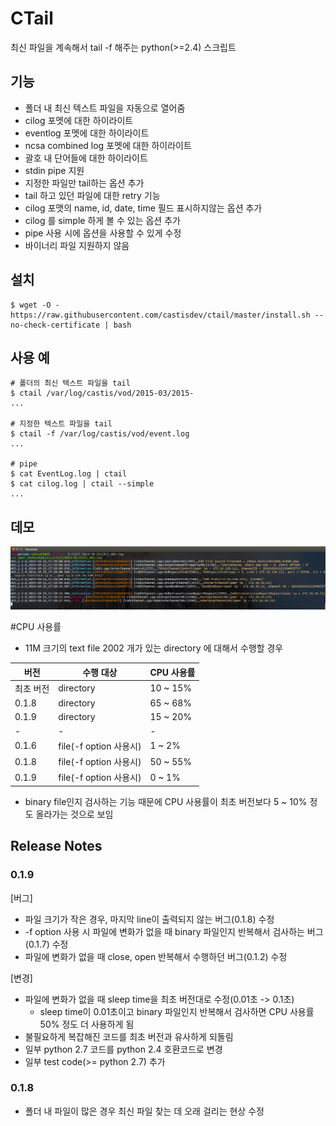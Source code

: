 # CTail

최신 파일을 계속해서 tail -f 해주는 python(>=2.4) 스크립트

## 기능

- 폴더 내 최신 텍스트 파일을 자동으로 열어줌
- cilog 포멧에 대한 하이라이트
- eventlog 포멧에 대한 하이라이트
- ncsa combined log 포멧에 대한 하이라이트
- 괄호 내 단어들에 대한 하이라이트
- stdin pipe 지원
- 지정한 파일만 tail하는 옵션 추가
- tail 하고 있던 파일에 대한 retry 기능
- cilog 포맷의 name, id, date, time 필드 표시하지않는 옵션 추가
- cilog 를 simple 하게 볼 수 있는 옵션 추가
- pipe 사용 시에 옵션을 사용할 수 있게 수정
- 바이너리 파일 지원하지 않음

## 설치

```
$ wget -O - https://raw.githubusercontent.com/castisdev/ctail/master/install.sh --no-check-certificate | bash
```

## 사용 예
```
# 폴더의 최신 텍스트 파일을 tail
$ ctail /var/log/castis/vod/2015-03/2015-
...

# 지정한 텍스트 파일을 tail
$ ctail -f /var/log/castis/vod/event.log
...

# pipe
$ cat EventLog.log | ctail
$ cat cilog.log | ctail --simple
...
```

## 데모

![](https://github.com/castisdev/ctail/blob/master/sample.png)


#CPU 사용률

- 11M 크기의 text file 2002 개가 있는 directory 에 대해서 수행할 경우

|   버전    | 수행 대상               | CPU 사용률 |
| --------  | ------------------------| ---------- |
| 최초 버전 | directory               |  10 ~ 15%  |
| 0.1.8     | directory               |  65 ~ 68%  |
| 0.1.9     | directory               |  15 ~ 20%  |
| -         | -                       |     -      |
| 0.1.6     | file(-f option 사용시)  |   1 ~ 2%   |
| 0.1.8     | file(-f option 사용시)  |  50 ~ 55%  |
| 0.1.9     | file(-f option 사용시)  |   0 ~ 1%   |

* binary file인지 검사하는 기능 때문에 CPU 사용률이 최초 버전보다 5 ~ 10% 정도 올라가는 것으로 보임

## Release Notes

### 0.1.9

[버그]
* 파일 크기가 작은 경우, 마지막 line이 출력되지 않는 버그(0.1.8) 수정
* -f option 사용 시 파일에 변화가 없을 때 binary 파일인지 반복해서 검사하는 버그(0.1.7) 수정
* 파일에 변화가 없을 때 close, open 반복해서 수행하던 버그(0.1.2) 수정

[변경]
* 파일에 변화가 없을 때 sleep time을 최초 버전대로 수정(0.01초 -> 0.1초)
  * sleep time이 0.01초이고 binary 파일인지 반복해서 검사하면 CPU 사용률 50% 정도 더 사용하게 됨
* 불필요하게 복잡해진 코드를 최초 버전과 유사하게 되돌림
* 일부 python 2.7 코드를 python 2.4 호환코드로 변경
* 일부 test code(>= python 2.7) 추가

### 0.1.8

* 폴더 내 파일이 많은 경우 최신 파일 찾는 데 오래 걸리는 현상 수정
